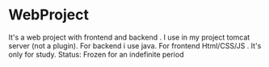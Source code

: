 # WebProject
It's a web project with frontend and backend . I use in my project tomcat server (not a plugin). For backend i use java. For frontend Html/CSS/JS .
It's only for study.
Status: Frozen for an indefinite period

